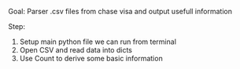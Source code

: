 Goal: Parser .csv files from chase visa and output usefull information

Step:
1. Setup main python file we can run from terminal
2. Open CSV and read data into dicts
3. Use Count to derive some basic information
